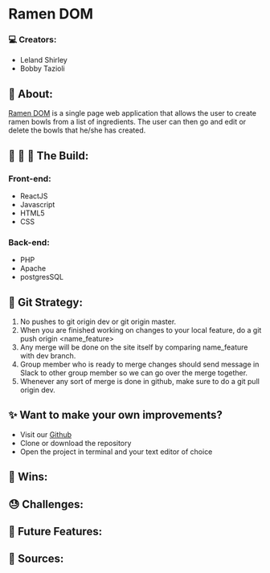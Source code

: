# Ramen DOM

### :computer: Creators:

- Leland Shirley
- Bobby Tazioli

## :sunrise_over_mountains: About:

[Ramen DOM](https://ramen-shop.herokuapp.com/) is a single page web application that allows the user to create ramen bowls from a list of ingredients. The user can then go and edit or delete the bowls that he/she has created.

## :wrench: :nut_and_bolt: :hammer: The Build:
### Front-end:
- ReactJS
- Javascript
- HTML5
- CSS
### Back-end:
- PHP
- Apache
- postgresSQL

## :floppy_disk: Git Strategy:

1. No pushes to git origin dev or git origin master.
2. When you are finished working on changes to your local feature, do a git push origin <name_feature>
3. Any merge will be done on the site itself by comparing name_feature with dev branch.
4. Group member who is ready to merge changes should send message in Slack to other group member so we can go over the merge together.
6. Whenever any sort of merge is done in github, make sure to do a git pull origin dev.

## :sparkles: Want to make your own improvements?
- Visit our [Github](https://github.com/lelandshir/ramen-app)
- Clone or download the repository
- Open the project in terminal and your text editor of choice


## :dancer: Wins:


## :sweat: Challenges:


## :pray: Future Features:


## :blue_book: Sources:
